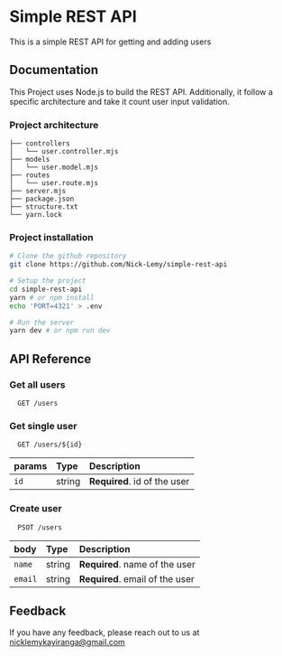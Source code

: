 
# Simple REST API

This is a simple REST API for getting and adding users

## Documentation

This Project uses Node.js to build the REST API. Additionally, it follow a specific architecture and take it count user input validation.

### Project architecture

```
├── controllers
│   └── user.controller.mjs
├── models
│   └── user.model.mjs
├── routes
│   └── user.route.mjs
├── server.mjs
├── package.json
├── structure.txt
└── yarn.lock
```

### Project installation

```bash
# Clone the github repository
git clone https://github.com/Nick-Lemy/simple-rest-api

# Setup the project
cd simple-rest-api
yarn # or npm install
echo 'PORT=4321' > .env

# Run the server
yarn dev # or npm run dev

```

## API Reference

### Get all users

```http
  GET /users
```

### Get single user

```http
  GET /users/${id}
```

| params     | Type     | Description                |
| :------- | :------- | :------------------------- |
| `id`   | string   | **Required**. id of the user|

### Create user

```http
  PSOT /users
```

| body     | Type     | Description                |
| :------- | :------- | :------------------------- |
| `name`   | string   | **Required**. name of the user|
| `email`  | string   | **Required**. email of the user |

## Feedback

If you have any feedback, please reach out to us at <nicklemykayiranga@gmail.com>
